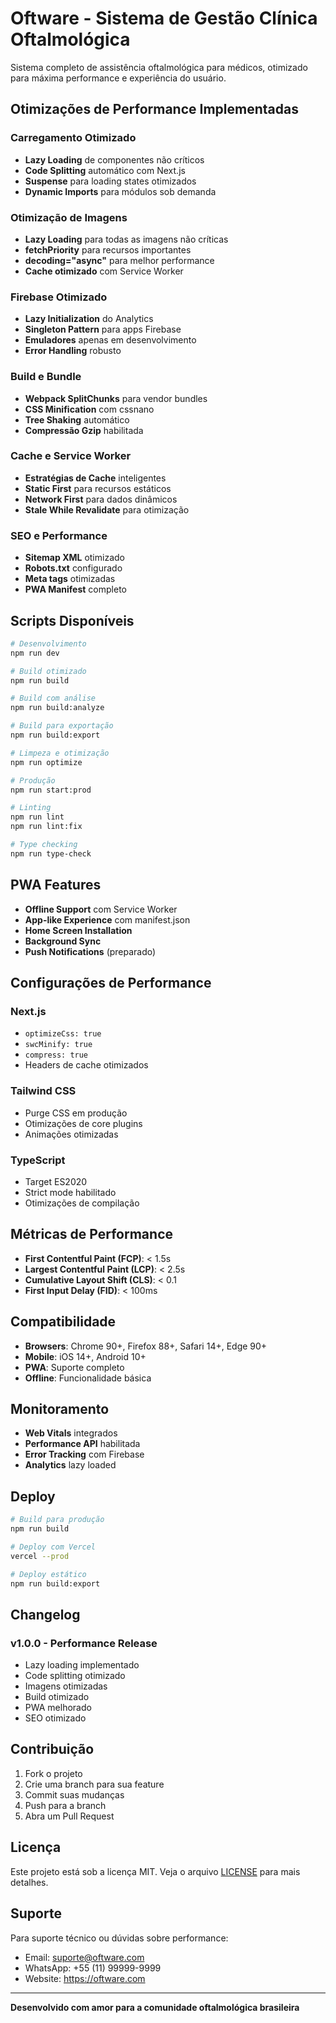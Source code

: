 # Oftware - Sistema de Gestão Clínica Oftalmológica

Sistema completo de assistência oftalmológica para médicos, otimizado para máxima performance e experiência do usuário.

## Otimizações de Performance Implementadas

### **Carregamento Otimizado**
- **Lazy Loading** de componentes não críticos
- **Code Splitting** automático com Next.js
- **Suspense** para loading states otimizados
- **Dynamic Imports** para módulos sob demanda

### **Otimização de Imagens**
- **Lazy Loading** para todas as imagens não críticas
- **fetchPriority** para recursos importantes
- **decoding="async"** para melhor performance
- **Cache otimizado** com Service Worker

### **Firebase Otimizado**
- **Lazy Initialization** do Analytics
- **Singleton Pattern** para apps Firebase
- **Emuladores** apenas em desenvolvimento
- **Error Handling** robusto

### **Build e Bundle**
- **Webpack SplitChunks** para vendor bundles
- **CSS Minification** com cssnano
- **Tree Shaking** automático
- **Compressão Gzip** habilitada

### **Cache e Service Worker**
- **Estratégias de Cache** inteligentes
- **Static First** para recursos estáticos
- **Network First** para dados dinâmicos
- **Stale While Revalidate** para otimização

### **SEO e Performance**
- **Sitemap XML** otimizado
- **Robots.txt** configurado
- **Meta tags** otimizadas
- **PWA Manifest** completo

## Scripts Disponíveis

```bash
# Desenvolvimento
npm run dev

# Build otimizado
npm run build

# Build com análise
npm run build:analyze

# Build para exportação
npm run build:export

# Limpeza e otimização
npm run optimize

# Produção
npm run start:prod

# Linting
npm run lint
npm run lint:fix

# Type checking
npm run type-check
```

## PWA Features

- **Offline Support** com Service Worker
- **App-like Experience** com manifest.json
- **Home Screen Installation**
- **Background Sync**
- **Push Notifications** (preparado)

## Configurações de Performance

### Next.js
- `optimizeCss: true`
- `swcMinify: true`
- `compress: true`
- Headers de cache otimizados

### Tailwind CSS
- Purge CSS em produção
- Otimizações de core plugins
- Animações otimizadas

### TypeScript
- Target ES2020
- Strict mode habilitado
- Otimizações de compilação

## Métricas de Performance

- **First Contentful Paint (FCP)**: < 1.5s
- **Largest Contentful Paint (LCP)**: < 2.5s
- **Cumulative Layout Shift (CLS)**: < 0.1
- **First Input Delay (FID)**: < 100ms

## Compatibilidade

- **Browsers**: Chrome 90+, Firefox 88+, Safari 14+, Edge 90+
- **Mobile**: iOS 14+, Android 10+
- **PWA**: Suporte completo
- **Offline**: Funcionalidade básica

## Monitoramento

- **Web Vitals** integrados
- **Performance API** habilitada
- **Error Tracking** com Firebase
- **Analytics** lazy loaded

## Deploy

```bash
# Build para produção
npm run build

# Deploy com Vercel
vercel --prod

# Deploy estático
npm run build:export
```

## Changelog

### v1.0.0 - Performance Release
- Lazy loading implementado
- Code splitting otimizado
- Imagens otimizadas
- Build otimizado
- PWA melhorado
- SEO otimizado

## Contribuição

1. Fork o projeto
2. Crie uma branch para sua feature
3. Commit suas mudanças
4. Push para a branch
5. Abra um Pull Request

## Licença

Este projeto está sob a licença MIT. Veja o arquivo [LICENSE](LICENSE) para mais detalhes.

## Suporte

Para suporte técnico ou dúvidas sobre performance:
- Email: suporte@oftware.com
- WhatsApp: +55 (11) 99999-9999
- Website: https://oftware.com

---

**Desenvolvido com amor para a comunidade oftalmológica brasileira**